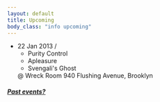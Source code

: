 ```yaml
---
layout: default
title: Upcoming 
body_class: "info upcoming"
---
```

<ul class="classed root">
   <li class="music">22 Jan 2013 /
    <ul>
      <li class="more">Purity Control</li>
      <li>Apleasure </li>
      <li>Svengali's Ghost</li>
    </ul>
    @ Wreck Room
    940 Flushing Avenue, Brooklyn
   </li>


</ul>
<h5><a href="chronology.html">Past events?</a></h5>
